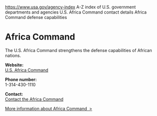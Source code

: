 

https://www.usa.gov/agency-index
A-Z index of U.S. government departments and agencies
U.S. Africa Command contact details
Africa Command defense capabilities

# Africa Command

The U.S. Africa Command strengthens the defense capabilities of African nations.

**Website:**  
[U.S. Africa Command](https://www.africom.mil/)

**Phone number:**  
1-314-430-1110

**Contact:**  
[Contact the Africa Command](https://www.africom.mil/contact-us)

[More information about Africa Command  >](https://www.usa.gov/agencies/u-s-africa-command)
